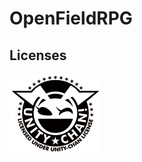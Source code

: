# OpenFieldRPG

Licenses
---------------------------------
![UCL2.0][UCL2.0]

[UCL2.0]: Licenses/Light_Frame.png
